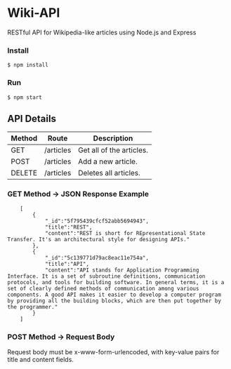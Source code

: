 # Wiki-API

RESTful API for Wikipedia-like articles using Node.js and Express

### Install

    $ npm install

### Run

    $ npm start

## API Details

<table>
    <thead>
        <tr>
            <th>Method</th>
            <th>Route</th>
            <th>Description</th>
        </tr>
    </thead>
    <tr>
        <td>GET</td>
        <td>/articles</td>
        <td>Get all of the articles.</td>
    </tr>
    <tr>
        <td>POST</td>
        <td>/articles</td>
        <td>Add a new article.</td>
    </tr>
    <tr>
        <td>DELETE</td>
        <td>/articles</td>
        <td>Deletes all articles.</td>
    </tr>
</table>

### GET Method -> JSON Response Example

        [
            {
                "_id":"5f795439cfcf52abb5694943",
                "title":"REST",
                "content":"REST is short for REpresentational State Transfer. It's an architectural style for designing APIs."
            },
            {
                "_id":"5c139771d79ac8eac11e754a",
                "title":"API",
                "content":"API stands for Application Programming Interface. It is a set of subroutine definitions, communication protocols, and tools for building software. In general terms, it is a set of clearly defined methods of communication among various components. A good API makes it easier to develop a computer program by providing all the building blocks, which are then put together by the programmer."
            }
        ]

### POST Method -> Request Body

Request body must be x-www-form-urlencoded, with key-value pairs for title and content fields.
